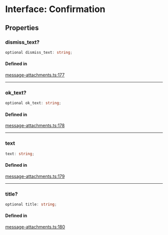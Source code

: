 # Interface: Confirmation

## Properties

### dismiss\_text?

```ts
optional dismiss_text: string;
```

#### Defined in

[message-attachments.ts:177](https://github.com/slackapi/node-slack-sdk/blob/main/packages/types/src/message-attachments.ts#L177)

***

### ok\_text?

```ts
optional ok_text: string;
```

#### Defined in

[message-attachments.ts:178](https://github.com/slackapi/node-slack-sdk/blob/main/packages/types/src/message-attachments.ts#L178)

***

### text

```ts
text: string;
```

#### Defined in

[message-attachments.ts:179](https://github.com/slackapi/node-slack-sdk/blob/main/packages/types/src/message-attachments.ts#L179)

***

### title?

```ts
optional title: string;
```

#### Defined in

[message-attachments.ts:180](https://github.com/slackapi/node-slack-sdk/blob/main/packages/types/src/message-attachments.ts#L180)
